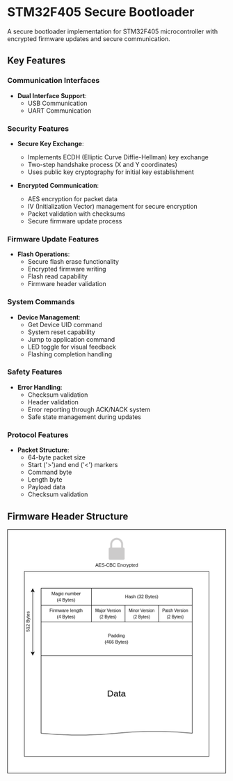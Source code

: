# STM32F405 Secure Bootloader

A secure bootloader implementation for STM32F405 microcontroller with encrypted firmware updates and secure communication.

## Key Features

### Communication Interfaces
- **Dual Interface Support**: 
  - USB Communication
  - UART Communication

### Security Features
- **Secure Key Exchange**:
  - Implements ECDH (Elliptic Curve Diffie-Hellman) key exchange
  - Two-step handshake process (X and Y coordinates)
  - Uses public key cryptography for initial key establishment

- **Encrypted Communication**:
  - AES encryption for packet data
  - IV (Initialization Vector) management for secure encryption
  - Packet validation with checksums
  - Secure firmware update process

### Firmware Update Features
- **Flash Operations**:
  - Secure flash erase functionality
  - Encrypted firmware writing
  - Flash read capability
  - Firmware header validation

### System Commands
- **Device Management**:
  - Get Device UID command
  - System reset capability
  - Jump to application command
  - LED toggle for visual feedback
  - Flashing completion handling

### Safety Features
- **Error Handling**:
  - Checksum validation
  - Header validation
  - Error reporting through ACK/NACK system
  - Safe state management during updates

### Protocol Features
- **Packet Structure**:
  - 64-byte packet size
  - Start ('>')and end ('<') markers
  - Command byte
  - Length byte
  - Payload data
  - Checksum validation

## Firmware Header Structure
![Firmware Header Structure](images/firmware.png)
